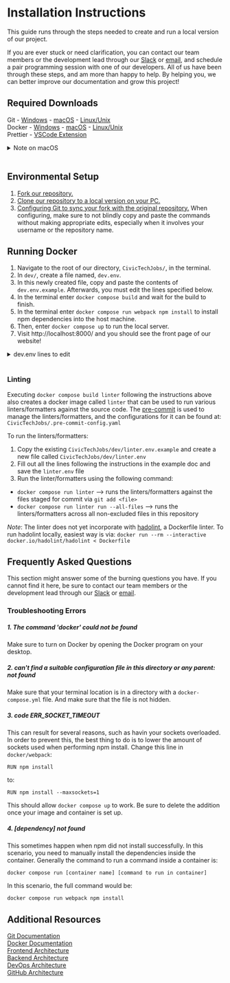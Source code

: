 # Installation Instructions

This guide runs through the steps needed to create and run a local version of our project.

If you are ever stuck or need clarification, you can contact our team members or the development lead through our [Slack](https://hackforla.slack.com/archives/C02509WHFQQ) or [email](mailto:Civictechjobs@hackforla.org), and schedule a pair programming session with one of our developers. All of us have been through these steps, and am more than happy to help. By helping you, we can better improve our documentation and grow this project!

## Required Downloads

Git - [Windows](https://git-scm.com/download/win) - [macOS](https://git-scm.com/download/mac) - [Linux/Unix](https://git-scm.com/download/linux)<br>
Docker - [Windows](https://docs.docker.com/desktop/windows/install/) - [macOS](https://docs.docker.com/desktop/mac/install/) - [Linux/Unix](https://docs.docker.com/engine/install/)<br>
Prettier - [VSCode Extension](https://github.com/prettier/prettier-vscode)<br>

<details>
<summary>Note on macOS</summary>
The macOS version of git involves downloading extra programs, such as Homebrew. In some cases this program can run up to 8GB of storage space, which might be too much for some. In that scenario, a <a href='https://www.datacamp.com/community/tutorials/homebrew-install-use'>miniature version of Homebrew can be installed through XCode</a>. But do be warned that the containers for our project takes up a substantial amount of disk space as well. Do consider freeing up your disk space by deleting or backing up unneeded files, like photos or videos, and delete programs that are no longer useful. Your OS's native disk cleaner can also clear out unused cache files.
</details><br>

## Environmental Setup

1. [Fork our repository.](https://docs.github.com/en/get-started/quickstart/fork-a-repo#forking-a-repository)
2. [Clone our repository to a local version on your PC.](https://docs.github.com/en/get-started/quickstart/fork-a-repo#cloning-your-forked-repository)
3. [Configuring Git to sync your fork with the original repository.](https://docs.github.com/en/get-started/quickstart/fork-a-repo#configuring-git-to-sync-your-fork-with-the-original-repository) When configuring, make sure to not blindly copy and paste the commands without making appropriate edits, especially when it involves your username or the repository name.

## Running Docker

1. Navigate to the root of our directory, `CivicTechJobs/`, in the terminal.
2. In `dev/`, create a file named, `dev.env`.
3. In this newly created file, copy and paste the contents of `dev.env.example`. Afterwards, you must edit the lines specified below.
4. In the terminal enter `docker compose build` and wait for the build to finish.
5. In the terminal enter `docker compose run webpack npm install` to install npm dependencies into the host machine.
6. Then, enter `docker compose up` to run the local server.
7. Visit http://localhost:8000/ and you should see the front page of our website!

<details>
<summary>dev.env lines to edit</summary>
<ul>
   <li>POSTGRES_DB: a name for your database, such as `postgres`</li>
   <li>POSTGRES_USER: a username for your database</li>
   <li>POSTGRES_PASSWORD: a password for your database</li>
   <li>SECRET_KEY: a random string of length 50. You can use your favorite secret key generator to achieve this. To learn more about how Django generate default keys, see [Python's secrets's library](https://docs.python.org/3/library/secrets.html#secrets.token_urlsafe).</li>
   <li>SQL_DATABASE: same as POSTGRES_DB</li>
   <li>SQL_USER: same as POSTGRES_USER</li>
   <li>SQL_PASSWORD: same as POSTGRES_PASSWORD</li>
</ul>
</details><br>

### Linting

Executing `docker compose build linter` following the instructions above also creates a docker image called `linter` that can be used to run various linters/formatters against the source code. The [pre-commit](https://pre-commit.com/) is used to manage the linters/formatters, and the configurations for it can be found at: `CivicTechJobs/.pre-commit-config.yaml`

To run the linters/formatters:

1. Copy the existing `CivicTechJobs/dev/linter.env.example` and create a new file called `CivicTechJobs/dev/linter.env`
2. Fill out all the lines following the instructions in the example doc and save the `linter.env` file
3. Run the linter/formatters using the following command:

- `docker compose run linter` --> runs the linters/formatters against the files staged for commit via `git add <file>`
- `docker compose run linter run --all-files` --> runs the linters/formatters across all non-excluded files in this repository

_Note_: The linter does not yet incorporate with [hadolint](https://github.com/hadolint/hadolint), a Dockerfile linter. To run hadolint locally, easiest way is via: `docker run --rm --interactive docker.io/hadolint/hadolint < Dockerfile`

## Frequently Asked Questions

This section might answer some of the burning questions you have. If you cannot find it here, be sure to contact our team members or the development lead through our [Slack](https://hackforla.slack.com/archives/C02509WHFQQ) or [email](mailto:Civictechjobs@hackforla.org).

### Troubleshooting Errors

##### 1. The command 'docker' could not be found

Make sure to turn on Docker by opening the Docker program on your desktop.

##### 2. can't find a suitable configuration file in this directory or any parent: not found

Make sure that your terminal location is in a directory with a `docker-compose.yml` file. And make sure that the file is not hidden.

##### 3. code ERR_SOCKET_TIMEOUT

This can result for several reasons, such as havin your sockets overloaded. In order to prevent this, the best thing to do is to lower the amount of sockets used when performing npm install. Change this line in `docker/webpack`:

`RUN npm install`

to:

`RUN npm install --maxsockets=1`

This should allow `docker compose up` to work. Be sure to delete the addition once your image and container is set up.

##### 4. [dependency] not found

This sometimes happen when npm did not install successfully. In this scenario, you need to manually install the dependencies inside the container. Generally the command to run a command inside a container is:

`docker compose run [container name] [command to run in container]`

In this scenario, the full command would be:

`docker compose run webpack npm install`

## Additional Resources

[Git Documentation](https://git-scm.com/doc)<br>
[Docker Documentation](https://docs.docker.com/)<br>
[Frontend Architecture](https://hackforla.github.io/CivicTechJobs/developer/frontend/)<br>
[Backend Architecture](https://hackforla.github.io/CivicTechJobs/developer/backend/)<br>
[DevOps Architecture](https://hackforla.github.io/CivicTechJobs/developer/devops/)<br>
[GitHub Architecture](https://hackforla.github.io/CivicTechJobs/developer/backend/)<br>
